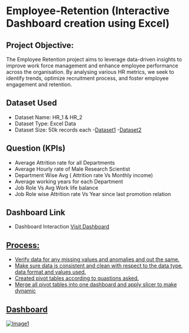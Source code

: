 # Employee-Retention (Interactive Dashboard creation using Excel)
## Project Objective:
The Employee Retention project aims to leverage data-driven insights to improve work force management and enhance employee performance across the organisation. By analysing various HR metrics, we seek to identify trends, optimize recruitment process, and foster employee engagement and retention.

## Dataset Used
- Dataset Name: HR_1 & HR_2
- Dataset Type: Excel Data
- Dataset Size: 50k records each
-<a href="https://github.com/akankshashinde-14/Project/blob/main/HR_1.xlsx">Dataset1<a>
-<a href="https://github.com/akankshashinde-14/Project/blob/main/HR_2.xlsx">Dataset2<a>

## Question (KPIs)
- Average Attrition rate for all Departments
- Average Hourly rate of Male Research Scientist
- Department Wise Avg ( Attrition rate Vs Monthly income)
- Average working years for each Department
- Job Role Vs Avg Work life balance
- Job Role wise Attrition rate Vs Year since last promotion relation

## Dashboard Link
- Dashboard Interaction <a href="https://github.com/akankshashinde-14/Project/blob/main/Image1.jpg">Visit Dashboard

## Process:
- Verify data for any missing values and anomalies and out the same.
- Make sure data is consistent and clean with respect to the data type, data format and values used.
-	Created pivot tables according to quastions asked.
-	Merge all pivot tables into one dashboard and apply slicer to make dynamic

## Dashboard
![Image1](https://github.com/user-attachments/assets/400f93b7-c9bc-4014-b772-403c599e2bf9)
